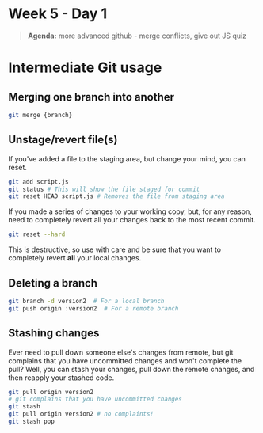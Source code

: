 # Week 5 - Day 1

> **Agenda:** more advanced github - merge conflicts, give out JS quiz


# Intermediate Git usage

## Merging one branch into another

```bash
git merge {branch}
```

## Unstage/revert file(s)

If you've added a file to the staging area, but change your mind, you can reset.

```bash
git add script.js
git status # This will show the file staged for commit
git reset HEAD script.js # Removes the file from staging area
```

If you made a series of changes to your working copy, but, for any reason, need to completely revert all your changes back to the most recent commit. 

```bash
git reset --hard
```

This is destructive, so use with care and be sure that you want to completely revert **all** your local changes.

## Deleting a branch

```bash
git branch -d version2  # For a local branch
git push origin :version2  # For a remote branch
```

## Stashing changes

Ever need to pull down someone else's changes from remote, but git complains that you have uncommitted changes and won't complete the pull? Well, you can stash your changes, pull down the remote changes, and then reapply your stashed code.

```bash
git pull origin version2
# git complains that you have uncommitted changes
git stash
git pull origin version2 # no complaints!
git stash pop
```
